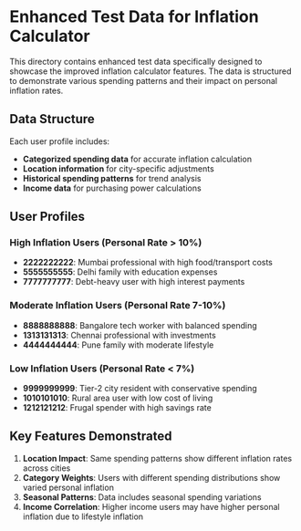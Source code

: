 # Enhanced Test Data for Inflation Calculator

This directory contains enhanced test data specifically designed to showcase the improved inflation calculator features. The data is structured to demonstrate various spending patterns and their impact on personal inflation rates.

## Data Structure

Each user profile includes:
- **Categorized spending data** for accurate inflation calculation
- **Location information** for city-specific adjustments
- **Historical spending patterns** for trend analysis
- **Income data** for purchasing power calculations

## User Profiles

### High Inflation Users (Personal Rate > 10%)
- **2222222222**: Mumbai professional with high food/transport costs
- **5555555555**: Delhi family with education expenses
- **7777777777**: Debt-heavy user with high interest payments

### Moderate Inflation Users (Personal Rate 7-10%)
- **8888888888**: Bangalore tech worker with balanced spending
- **1313131313**: Chennai professional with investments
- **4444444444**: Pune family with moderate lifestyle

### Low Inflation Users (Personal Rate < 7%)
- **9999999999**: Tier-2 city resident with conservative spending
- **1010101010**: Rural area user with low cost of living
- **1212121212**: Frugal spender with high savings rate

## Key Features Demonstrated

1. **Location Impact**: Same spending patterns show different inflation rates across cities
2. **Category Weights**: Users with different spending distributions show varied personal inflation
3. **Seasonal Patterns**: Data includes seasonal spending variations
4. **Income Correlation**: Higher income users may have higher personal inflation due to lifestyle inflation
